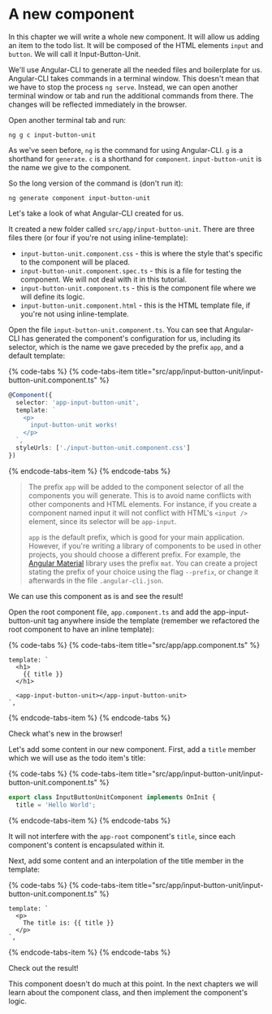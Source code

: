 # A new component

In this chapter we will write a whole new component. It will allow us adding an item to the todo list. It will be composed of the HTML elements `input` and `button`. We will call it Input-Button-Unit.

We'll use Angular-CLI to generate all the needed files and boilerplate for us. Angular-CLI takes commands in a terminal window. This doesn't mean that we have to stop the process `ng serve`. Instead, we can open another terminal window or tab and run the additional commands from there. The changes will be reflected immediately in the browser.

Open another terminal tab and run:

```text
ng g c input-button-unit
```

As we've seen before, `ng` is the command for using Angular-CLI. `g` is a shorthand for `generate`. `c` is a shorthand for `component`. `input-button-unit` is the name we give to the component.

So the long version of the command is \(don't run it\):

```text
ng generate component input-button-unit
```

Let's take a look of what Angular-CLI created for us.

It created a new folder called `src/app/input-button-unit`. There are three files there \(or four if you're not using inline-template\):

* `input-button-unit.component.css` - this is where the style that's specific to the component will be placed.
* `input-button-unit.component.spec.ts` - this is a file for testing the component. We will not deal with it in this tutorial.
* `input-button-unit.component.ts` - this is the component file where we will define its logic.
* `input-button-unit.component.html` - this is the HTML template file, if you're not using inline-template.

Open the file `input-button-unit.component.ts`. You can see that Angular-CLI has generated the component's configuration for us, including its selector, which is the name we gave preceded by the prefix `app`, and a default template:

{% code-tabs %}
{% code-tabs-item title="src/app/input-button-unit/input-button-unit.component.ts" %}
```typescript
@Component({
  selector: 'app-input-button-unit',
  template: `
    <p>
      input-button-unit works!
    </p>
  `,
  styleUrls: ['./input-button-unit.component.css']
})
```
{% endcode-tabs-item %}
{% endcode-tabs %}

> The prefix `app` will be added to the component selector of all the components you will generate. This is to avoid name conflicts with other components and HTML elements. For instance, if you create a component named input it will not conflict with HTML's `<input />` element, since its selector will be `app-input`.
>
> `app` is the default prefix, which is good for your main application. However, if you're writing a library of components to be used in other projects, you should choose a different prefix. For example, the [Angular Material](https://material.angular.io/) library uses the prefix `mat`. You can create a project stating the prefix of your choice using the flag `--prefix`, or change it afterwards in the file `.angular-cli.json`.

We can use this component as is and see the result!

Open the root component file, `app.component.ts` and add the app-input-button-unit tag anywhere inside the template \(remember we refactored the root component to have an inline template\):

{% code-tabs %}
{% code-tabs-item title="src/app/app.component.ts" %}
```markup
template: `
  <h1>
    {{ title }}
  </h1>

  <app-input-button-unit></app-input-button-unit>
`,
```
{% endcode-tabs-item %}
{% endcode-tabs %}

Check what's new in the browser!

Let's add some content in our new component. First, add a `title` member which we will use as the todo item's title:

{% code-tabs %}
{% code-tabs-item title="src/app/input-button-unit/input-button-unit.component.ts" %}
```typescript
export class InputButtonUnitComponent implements OnInit {
  title = 'Hello World';
```
{% endcode-tabs-item %}
{% endcode-tabs %}

It will not interfere with the `app-root` component's `title`, since each component's content is encapsulated within it.

Next, add some content and an interpolation of the title member in the template:

{% code-tabs %}
{% code-tabs-item title="src/app/input-button-unit/input-button-unit.component.ts" %}
```markup
template: `
  <p>
    The title is: {{ title }}
  </p>
`,
```
{% endcode-tabs-item %}
{% endcode-tabs %}

Check out the result!

This component doesn't do much at this point. In the next chapters we will learn about the component class, and then implement the component's logic.

